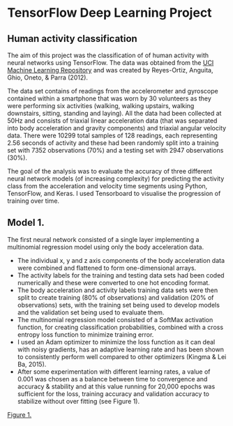
# TensorFlow Deep Learning Project
## Human activity classification  

The aim of this project was the classification of of human activity with neural networks using TensorFlow. The data was obtained from the [UCI Machine Learning Repository](https://archive.ics.uci.edu/dataset/240/human+activity+recognition+using+smartphones) and was created by Reyes-Ortiz, Anguita, Ghio,
Oneto, & Parra (2012).  
  
The data set contains of readings from the accelerometer and gyroscope contained within a smartphone that was worn by 30 volunteers as they were performing six activities (walking, walking upstairs, walking downstairs, sitting, standing and laying). All the data had been collected at 50Hz and consists of triaxial linear acceleration data (that was separated into body acceleration and gravity components) and triaxial angular velocity data. There were 10299 total samples of 128 readings, each representing 2.56 seconds of activity and these had been randomly split into a training set with 7352 observations (70%) and a testing set with 2947 observations (30%).
  
The goal of the analysis was to evaluate the accuracy of three different neural network models (of increasing complexity) for predicting the activity class from the acceleration and velocity time segments using Python, TensorFlow, and Keras. I used Tensorboard to visualise the progression of training over time.  

## Model 1.  

The first neural network consisted of a single layer implementing a multinomial regression model using only the body acceleration data.
- The individual x, y and z axis components of the body acceleration data were combined and flattened to form one-dimensional arrays.
- The activity labels for the training and testing data sets had been coded numerically and these were converted to one hot encoding format.
- The body acceleration and activity labels training data sets were then split to create training (80% of observations) and validation (20% of observations) sets, with the training set being used to develop models and the validation set being used to evaluate them.
- The multinomial regression model consisted of a SoftMax activation function, for creating classification probabilities, combined with a cross entropy loss function to minimize training error.
- I used an Adam optimizer to minimize the loss function as it can deal with noisy gradients, has an adaptive learning rate and has been shown to consistently perform well compared to other optimizers (Kingma & Lei Ba, 2015).
- After some experimentation with different learning rates, a value of 0.001 was chosen as a balance between time to convergence and accuracy & stability and at this value running for 20,000 epochs was sufficient for the loss, training accuracy and validation accuracy to stabilize without over fitting (see Figure 1).

[Figure 1.](https://github.com/MarkMData/TensoFlow_project/blob/main/Tf_proj_image1.png)
